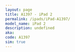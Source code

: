 ```yaml
---
layout: page
title: A1397 - iPad 2
permalink: /ipads/iPad-A1397/
model_name: iPad 2
description: undefined
aka: 
code: A1397
sim: true
---
```

